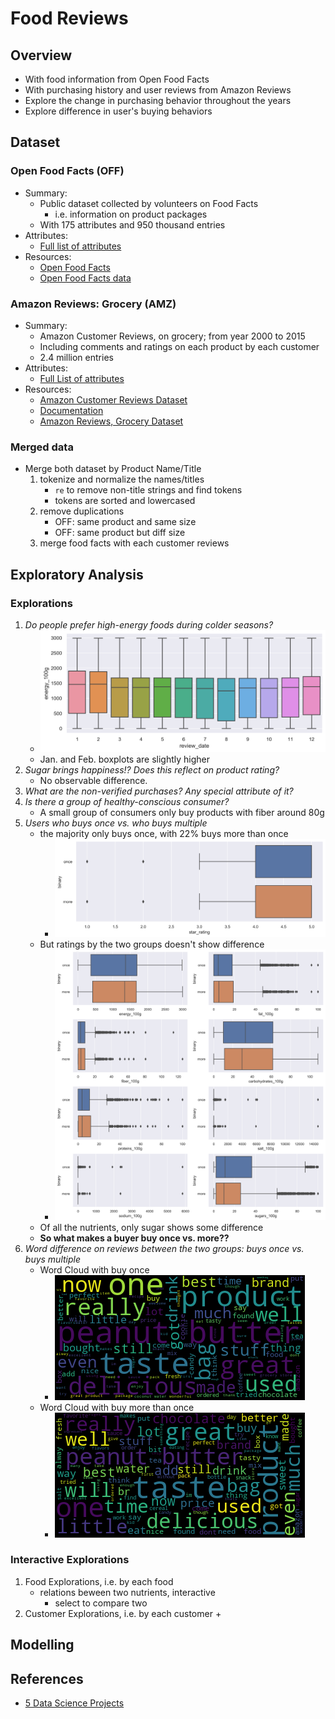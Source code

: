 # Food Reviews

## Overview

+ With food information from Open Food Facts
+ With purchasing history and user reviews from Amazon Reviews
+ Explore the change in purchasing behavior throughout the years
+ Explore difference in user's buying behaviors

## Dataset

### Open Food Facts (OFF)

+ Summary:
  + Public dataset collected by volunteers on Food Facts
    + i.e. information on product packages
  + With 175 attributes and 950 thousand entries
+ Attributes:
  + [Full list of attributes](https://static.openfoodfacts.org/data/data-fields.txt)
+ Resources:
  + [Open Food Facts](https://world.openfoodfacts.org/)
  + [Open Food Facts data](https://world.openfoodfacts.org/data)

### Amazon Reviews: Grocery (AMZ)

+ Summary:
  + Amazon Customer Reviews, on grocery; from year 2000 to 2015
  + Including comments and ratings on each product by each customer
  + 2.4 million entries
+ Attributes:
  + [Full List of attributes](https://s3.amazonaws.com/amazon-reviews-pds/tsv/index.txt)
+ Resources:
  + [Amazon Customer Reviews Dataset](https://registry.opendata.aws/amazon-reviews/)
  + [Documentation](https://s3.amazonaws.com/amazon-reviews-pds/readme.html)
  + [Amazon Reviews, Grocery Dataset](https://s3.amazonaws.com/amazon-reviews-pds/tsv/amazon_reviews_us_Grocery_v1_00.tsv.gz)

### Merged data

+ Merge both dataset by Product Name/Title
  1. tokenize and normalize the names/titles
      + `re` to remove non-title strings and find tokens
      + tokens are sorted and lowercased
  2. remove duplications
      + OFF: same product and same size
      + OFF: same product but diff size
  3. merge food facts with each customer reviews

## Exploratory Analysis

### Explorations

1. _Do people prefer high-energy foods during colder seasons?_
    + ![nutrients-energy](./figures/nutrients-energy.png)
    + Jan. and Feb. boxplots are slightly higher
2. _Sugar brings happiness!? Does this reflect on product rating?_
    <!-- + ![sugar](./figures/sugar.png) -->
    + No observable difference.
3. _What are the non-verified purchases? Any special attribute of it?_
4. _Is there a group of healthy-conscious consumer?_
    + A small group of consumers only buy products with fiber around 80g
5. _Users who buys once vs. who buys multiple_
    + the majority only buys once, with 22% buys more than once
      + ![buy-times](./figures/buy-times.png)
    + But ratings by the two groups doesn't show difference
      + ![buy-times](./figures/buy-times-nutrients.png)
    + Of all the nutrients, only sugar shows some difference  
    + **So what makes a buyer buy once vs. more??**
6. _Word difference on reviews between the two groups: buys once vs. buys multiple_
    + Word Cloud with buy once
      + ![buy-once](./figures/wcloud_once.png)
    + Word Cloud with buy more than once
      + ![buy-more](./figures/wcloud_more.png)

### Interactive Explorations

1. Food Explorations, i.e. by each food
    + relations beween two nutrients, interactive
      + select to compare two
2. Customer Explorations, i.e. by each customer
    + 

## Modelling


## References

+ [5 Data Science Projects](https://www.dataoptimal.com/data-science-projects-2018/)

<!-- ideas -->
<!-- using bokeh for interactive visualization -->

<!-- Data Cleaning
Exploratory Data Analysis
Interactive Data Visualizations
Machine Learning
Communication -->

<!-- instead of sentiment evaluation, evaluate if buy another product next time? -->
<!-- + Food Groups with Unsupervised learning
  + [UMAP](https://github.com/lmcinnes/umap)
+ 2nd purchasing customers, what they think and consume -->
